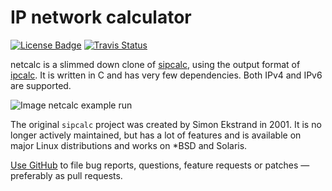 IP network calculator
=====================
[![License Badge][]][License] [![Travis Status][]][Travis]

netcalc is a slimmed down clone of [sipcalc][], using the output format
of [ipcalc][].  It is written in C and has very few dependencies.  Both
IPv4 and IPv6 are supported.

![Image netcalc example run](example.png "netcalc in action!")

The original `sipcalc` project was created by Simon Ekstrand in 2001.
It is no longer actively maintained, but has a lot of features and is
available on major Linux distributions and works on *BSD and Solaris.

[Use GitHub][github] to file bug reports, questions, feature requests or
patches — preferably as pull requests.

[ipcalc]:        http://jodies.de/ipcalc
[sipcalc]:       http://www.routemeister.net/
[github]:        https://github.com/troglobit/netcalc
[License]:       https://en.wikipedia.org/wiki/BSD_licenses
[License Badge]: https://img.shields.io/badge/License-BSD%203--Clause-blue.svg
[Travis]:        https://travis-ci.org/troglobit/netcalc
[Travis Status]: https://travis-ci.org/troglobit/netcalc.png?branch=master
